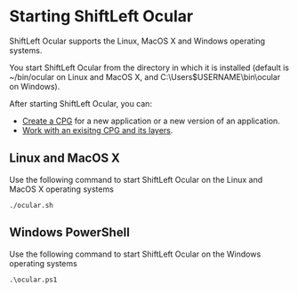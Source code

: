 # Starting ShiftLeft Ocular

ShiftLeft Ocular supports the Linux, MacOS X and Windows operating systems. 

You start ShiftLeft Ocular from the directory in which it is installed (default is ~/bin/ocular on Linux and MacOS X, and C:\Users\$USERNAME\bin\ocular on Windows).

After starting ShiftLeft Ocular, you can: 

* [Create a CPG](create-cpg.md) for a new application or a new version of an application.
* [Work with an exisitng CPG and its layers](working-with-cpg.md).

## Linux and MacOS X

Use the following command to start ShiftLeft Ocular on the Linux and MacOS X operating systems

```
./ocular.sh
```

## Windows PowerShell

Use the following command to start ShiftLeft Ocular on the Windows operating systems

```
.\ocular.ps1
```
